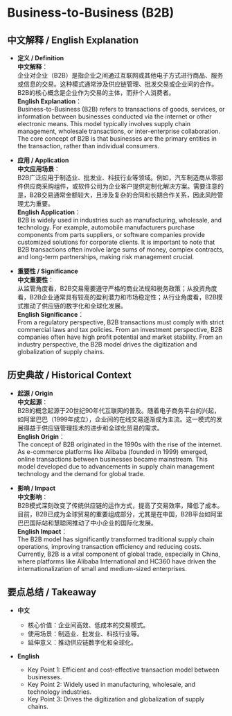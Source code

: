 # Business-to-Business (B2B)

## 中文解释 / English Explanation

* **定义 / Definition**  
  **中文解释**：  
  企业对企业（B2B）是指企业之间通过互联网或其他电子方式进行商品、服务或信息的交易。这种模式通常涉及供应链管理、批发交易或企业间的合作。B2B的核心概念是企业作为交易的主体，而非个人消费者。  
  **English Explanation**：  
  Business-to-Business (B2B) refers to transactions of goods, services, or information between businesses conducted via the internet or other electronic means. This model typically involves supply chain management, wholesale transactions, or inter-enterprise collaboration. The core concept of B2B is that businesses are the primary entities in the transaction, rather than individual consumers.

* **应用 / Application**  
  **中文应用场景**：  
  B2B广泛应用于制造业、批发业、科技行业等领域。例如，汽车制造商从零部件供应商采购组件，或软件公司为企业客户提供定制化解决方案。需要注意的是，B2B交易通常金额较大，且涉及复杂的合同和长期合作关系，因此风险管理尤为重要。  
  **English Application**：  
  B2B is widely used in industries such as manufacturing, wholesale, and technology. For example, automobile manufacturers purchase components from parts suppliers, or software companies provide customized solutions for corporate clients. It is important to note that B2B transactions often involve large sums of money, complex contracts, and long-term partnerships, making risk management crucial.

* **重要性 / Significance**  
  **中文重要性**：  
  从监管角度看，B2B交易需要遵守严格的商业法规和税务政策；从投资角度看，B2B企业通常具有较高的盈利潜力和市场稳定性；从行业角度看，B2B模式推动了供应链的数字化和全球化发展。  
  **English Significance**：  
  From a regulatory perspective, B2B transactions must comply with strict commercial laws and tax policies. From an investment perspective, B2B companies often have high profit potential and market stability. From an industry perspective, the B2B model drives the digitization and globalization of supply chains.

## 历史典故 / Historical Context

* **起源 / Origin**  
  **中文起源**：  
  B2B的概念起源于20世纪90年代互联网的普及。随着电子商务平台的兴起，如阿里巴巴（1999年成立），企业间的在线交易逐渐成为主流。这一模式的发展得益于供应链管理技术的进步和全球化贸易的需求。  
  **English Origin**：  
  The concept of B2B originated in the 1990s with the rise of the internet. As e-commerce platforms like Alibaba (founded in 1999) emerged, online transactions between businesses became mainstream. This model developed due to advancements in supply chain management technology and the demand for global trade.

* **影响 / Impact**  
  **中文影响**：  
  B2B模式深刻改变了传统供应链的运作方式，提高了交易效率，降低了成本。目前，B2B已成为全球贸易的重要组成部分，尤其是在中国，B2B平台如阿里巴巴国际站和慧聪网推动了中小企业的国际化发展。  
  **English Impact**：  
  The B2B model has significantly transformed traditional supply chain operations, improving transaction efficiency and reducing costs. Currently, B2B is a vital component of global trade, especially in China, where platforms like Alibaba International and HC360 have driven the internationalization of small and medium-sized enterprises.

## 要点总结 / Takeaway

* **中文**  
  - 核心价值：企业间高效、低成本的交易模式。  
  - 使用场景：制造业、批发业、科技行业等。  
  - 延伸意义：推动供应链数字化和全球化。  

* **English**  
  - Key Point 1: Efficient and cost-effective transaction model between businesses.  
  - Key Point 2: Widely used in manufacturing, wholesale, and technology industries.  
  - Key Point 3: Drives the digitization and globalization of supply chains.
